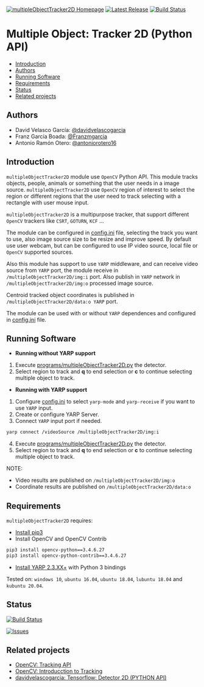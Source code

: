 [![multipleObjectTracker2D Homepage](https://img.shields.io/badge/multipleObjectTracker2D-develop-orange.svg)](https://github.com/davidvelascogarcia/multipleObjectTracker2D/tree/develop/programs) [![Latest Release](https://img.shields.io/github/tag/davidvelascogarcia/multipleObjectTracker2D.svg?label=Latest%20Release)](https://github.com/davidvelascogarcia/tensorflowLiteDetection2D/tags) [![Build Status](https://travis-ci.org/davidvelascogarcia/multipleObjectTracker2D.svg?branch=develop)](https://travis-ci.org/davidvelascogarcia/multipleObjectTracker2D)

# Multiple Object: Tracker 2D (Python API)

- [Introduction](#introduction)
- [Authors](#authors)
- [Running Software](#running-software)
- [Requirements](#requirements)
- [Status](#status)
- [Related projects](#related-projects)

## Authors

- David Velasco García: [@davidvelascogarcia](https://github.com/davidvelascogarcia)
- Franz García Boada: [@Franzmgarcia](https://github.com/Franzmgarcia)
- Antonio Ramón Otero: [@antoniorotero16](https://github.com/antoniorotero16)

## Introduction

`multipleObjectTracker2D` module use `OpenCV` Python API. This module tracks objects, people, animals or something that the user needs in a image source. `multipleObjectTracker2D` use `OpenCV` region of interest to select the region or different regions that the user need to track selecting with a rectangle with user mouse input.

`multipleObjectTracker2D` is a multipurpose tracker, that support different `OpenCV` trackers like `CSRT`, `GOTURN`, `KCF` ...

The module can be configured in [config.ini](./config) file, selecting the track you want to use, also image source size to be resize and improve speed.
By default use user webcam, but can be configured to use IP video source, local file or `OpenCV` supported sources.

Also this module has support to use `YARP` middleware, and can receive video source from `YARP` port, the module receive in `/multipleObjectTracker2D/img:i` port. Also publish in `YARP` network in `/multipleObjectTracker2D/img:o` processed image source. 

Centroid tracked object coordinates is published in `/multipleObjectTracker2D/data:o YARP` port.

The module can be used with or without `YARP` dependences and configured in [config.ini](./config) file.

## Running Software

- **Running without YARP support**
1. Execute [programs/multipleObjectTracker2D.py](./programs) the detector.
2. Select region to track and **q** to end selection or **c** to continue selecting multiple object to track.


- **Running with YARP support**

1. Configure [config.ini](./config) to select `yarp-mode` and `yarp-receive` if you want to use `YARP` input.
2. Create or configure YARP Server.
3. Connect `YARP` input port if needed.
```bash
yarp connect /videoSource /multipleObjectTracker2D/img:i
```
4. Execute [programs/multipleObjectTracker2D.py](./programs) the detector.
5. Select region to track and **q** to end selection or **c** to continue selecting multiple object to track.

NOTE:

- Video results are published on `/multipleObjectTracker2D/img:o`
- Coordinate results are published on `/multipleObjectTracker2D/data:o`


## Requirements

`multipleObjectTracker2D` requires:

* [Install pip3](https://github.com/roboticslab-uc3m/installation-guides/blob/master/install-pip.md)
* Install OpenCV and OpenCV Contrib
```bash
pip3 install opencv-python==3.4.6.27
pip3 install opencv-python-contrib==3.4.6.27
```
* [Install YARP 2.3.XX+](https://github.com/roboticslab-uc3m/installation-guides/blob/master/install-yarp.md) with Python 3 bindings


Tested on: `windows 10`, `ubuntu 16.04`, `ubuntu 18.04`, `lubuntu 18.04` and `kubuntu 20.04`.


## Status

[![Build Status](https://travis-ci.org/davidvelascogarcia/multipleObjectTracker2D.svg?branch=develop)](https://travis-ci.org/davidvelascogarcia/multipleObjectTracker2D)

[![Issues](https://img.shields.io/github/issues/davidvelascogarcia/multipleObjectTracker2D.svg?label=Issues)](https://github.com/davidvelascogarcia/multipleObjectTracker2D/issues)

## Related projects

* [OpenCV: Tracking API](https://docs.opencv.org/3.4/d9/df8/group__tracking.html)
* [OpenCV: Introducction to Tracking](https://docs.opencv.org/3.4/d2/d0a/tutorial_introduction_to_tracker.html)
* [davidvelascogarcia: Tensorflow: Detector 2D (PYTHON API)](https://github.com/davidvelascogarcia/tensorflowLiteDetection2D)
